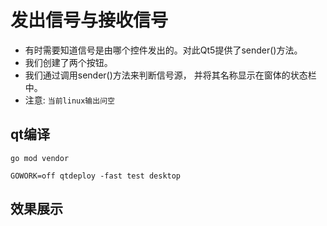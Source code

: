 # 发出信号与接收信号
- 有时需要知道信号是由哪个控件发出的。对此Qt5提供了sender()方法。
- 我们创建了两个按钮。
- 我们通过调用sender()方法来判断信号源， 并将其名称显示在窗体的状态栏中。
- 注意: `当前linux输出问空`



## qt编译
```
go mod vendor

GOWORK=off qtdeploy -fast test desktop
```

## 效果展示

